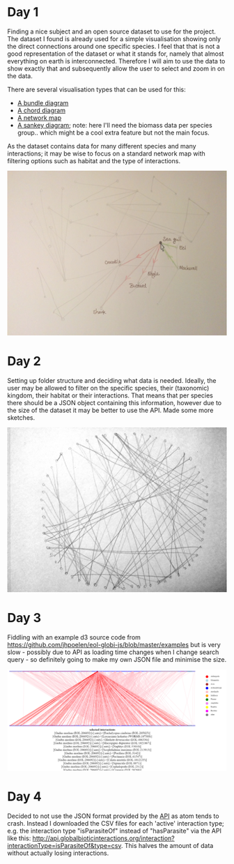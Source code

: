 # Day 1
Finding a nice subject and an open source dataset to use for the project. The dataset I found is already used for a simple visualisation showing only the direct connections around one specific species. I feel that that is not a good representation of the dataset or what it stands for, namely that almost everything on earth is interconnected. Therefore I will aim to use the data to show exactly that and subsequently allow the user to select and zoom in on the data.

There are several visualisation types that can be used for this:
* [A bundle diagram](http://mbostock.github.io/d3/talk/20111116/bundle.html)
* [A chord diagram](http://sdk.gooddata.com/gooddata-js/example/chord-chart-to-analyze-sales/)
* [A network map](http://christophergandrud.github.io/networkD3/)
* [A sankey diagram](http://bost.ocks.org/mike/sankey/); note: here I'll need the biomass data per species group.. which might be a cool extra feature but not the main focus.

As the dataset contains data for many different species and many interactions; it may be wise to focus on a standard network map with filtering options such as habitat and the type of interactions.

![](doc/NetworkSketch.jpg)

# Day 2
Setting up folder structure and deciding what data is needed. Ideally, the user may be allowed to filter on the specific species, their (taxonomic) kingdom, their habitat or their interactions. That means that per species there should be a JSON object containing this information, however due to the size of the dataset it may be better to use the API.
Made some more sketches.

![](doc/BundleSketch.jpg)

# Day 3
Fiddling with an example d3 source code from https://github.com/jhpoelen/eol-globi-js/blob/master/examples
but is very slow - possibly due to API as loading time changes when I change search query - so definitely going to make my own JSON file and minimise the size.

![](doc/BipartiteFiddle.png)

# Day 4
Decided to not use the JSON format provided by the [API](http://api.globalbioticinteractions.org/interaction?type=json.v2) as atom tends to crash. Instead I downloaded the CSV files for each 'active' interaction type; e.g. the interaction type "isParasiteOf" instead of "hasParasite" via the API like this: http://api.globalbioticinteractions.org/interaction?interactionType=isParasiteOf&type=csv. This halves the amount of data without actually losing interactions.
